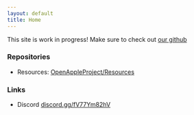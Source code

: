 ```yaml
---
layout: default
title: Home
---
```

This site is work in progress! Make sure to check out [our github](https://github.com/OpenAppleProject)

### Repositories
- Resources: [OpenAppleProject/Resources](https://github.com/OpenAppleProject/Resources)

### Links
- Discord [discord.gg/fV77Ym82hV](https://discord.gg/fV77Ym82hV)
